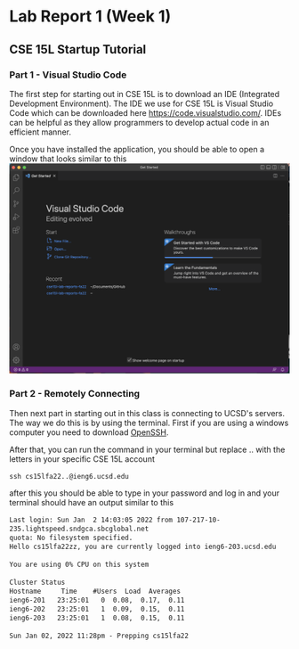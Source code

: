 # Lab Report 1 (Week 1)
## CSE 15L Startup Tutorial



### Part 1 - Visual Studio Code
The first step for starting out in CSE 15L is to download an IDE (Integrated Development Environment). The IDE we use for CSE 15L is Visual Studio Code which can be downloaded here  https://code.visualstudio.com/. IDEs can be helpful as they allow programmers to develop actual code in an efficient manner.

Once you have installed the application, you should be able to open a window that looks similar to this
![VScode](VS_Code.png)

### Part 2 - Remotely Connecting

Then next part in starting out in this class is connecting to UCSD's servers. The way we do this is by using the terminal. First if you are using a windows computer you need to download [OpenSSH](https://learn.microsoft.com/en-us/windows-server/administration/openssh/openssh_install_firstuse?tabs=gui).

After that, you can run the command in your terminal but replace .. with the letters in your specific CSE 15L account
```
ssh cs15lfa22..@ieng6.ucsd.edu
```
after this you should be able to type in your password and log in and your terminal should have an output similar to this

```
Last login: Sun Jan  2 14:03:05 2022 from 107-217-10-235.lightspeed.sndgca.sbcglobal.net
quota: No filesystem specified.
Hello cs15lfa22zz, you are currently logged into ieng6-203.ucsd.edu

You are using 0% CPU on this system

Cluster Status 
Hostname     Time    #Users  Load  Averages  
ieng6-201   23:25:01   0  0.08,  0.17,  0.11
ieng6-202   23:25:01   1  0.09,  0.15,  0.11
ieng6-203   23:25:01   1  0.08,  0.15,  0.11

Sun Jan 02, 2022 11:28pm - Prepping cs15lfa22
```
